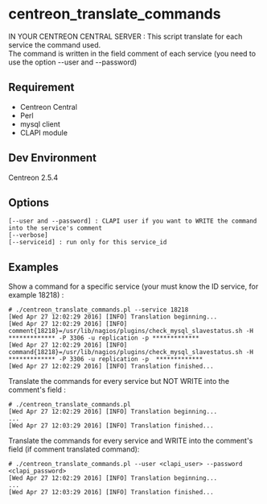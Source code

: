 # centreon_translate_commands

IN YOUR CENTREON CENTRAL SERVER :
This script translate for each service the command used. <br>
The command is written in the field comment of each service (you need to use the option --user and --password)

## Requirement

  - Centreon Central
  - Perl
  - mysql client
  - CLAPI module

## Dev Environment

Centreon 2.5.4

## Options
```erb
[--user and --password] : CLAPI user if you want to WRITE the command into the service's comment
[--verbose]
[--serviceid] : run only for this service_id 
```

## Examples 

Show a command for a specific service (your must know the ID service, for example 18218) :
```erb
# ./centreon_translate_commands.pl --service 18218
[Wed Apr 27 12:02:29 2016] [INFO] Translation beginning...
[Wed Apr 27 12:02:29 2016] [INFO] comment{18218}=/usr/lib/nagios/plugins/check_mysql_slavestatus.sh -H ************* -P 3306 -u replication -p *************
[Wed Apr 27 12:02:29 2016] [INFO] command{18218}=/usr/lib/nagios/plugins/check_mysql_slavestatus.sh -H ************* -P 3306 -u replication -p  *************
[Wed Apr 27 12:02:29 2016] [INFO] Translation finished...
```

Translate the commands for every service but NOT WRITE into the comment's field :
```erb
# ./centreon_translate_commands.pl
[Wed Apr 27 12:02:29 2016] [INFO] Translation beginning...
...
[Wed Apr 27 12:03:29 2016] [INFO] Translation finished...
```

Translate the commands for every service and WRITE into the comment's field (if comment translated command):
```erb
# ./centreon_translate_commands.pl --user <clapi_user> --password <clapi_password>
[Wed Apr 27 12:02:29 2016] [INFO] Translation beginning...
...
[Wed Apr 27 12:03:29 2016] [INFO] Translation finished...
```

